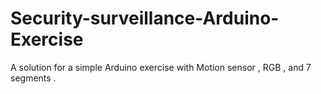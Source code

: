 # Security-surveillance-Arduino-Exercise
A solution for a simple Arduino exercise with Motion sensor , RGB , and 7 segments . 

